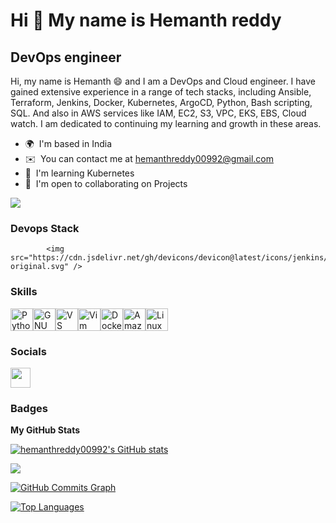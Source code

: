Hi 👋 My name is Hemanth reddy
==============================

DevOps engineer
---------------

Hi, my name is Hemanth 😄 and I am a DevOps and Cloud engineer. I have gained extensive experience in a range of tech stacks, including Ansible, Terraform, Jenkins, Docker, Kubernetes, ArgoCD, Python, Bash scripting, SQL. And also in AWS services like IAM, EC2, S3, VPC, EKS, EBS, Cloud watch. I am dedicated to continuing my learning and growth in these areas.

* 🌍  I'm based in India
* ✉️  You can contact me at [hemanthreddy00992@gmail.com](mailto:hemanthreddy00992@gmail.com)
* 🧠  I'm learning Kubernetes
* 🤝  I'm open to collaborating on Projects

<a href="https://www.github.com/hemanthreddy00992" target="_blank" rel="noreferrer"><img
src="https://img.shields.io/github/followers/hemanthreddy00992?logo=github&style=for-the-badge&color=0891b2&labelColor=1c1917" /></a>

### Devops Stack

            <img src="https://cdn.jsdelivr.net/gh/devicons/devicon@latest/icons/jenkins/jenkins-original.svg" />
          


### Skills


<p align="left">
<a href="https://www.python.org/" target="_blank" rel="noreferrer"><img src="https://raw.githubusercontent.com/danielcranney/readme-generator/main/public/icons/skills/python-colored.svg" width="36" height="36" alt="Python" /></a><a href="https://www.gnu.org/software/bash/" target="_blank" rel="noreferrer"><img src="https://raw.githubusercontent.com/danielcranney/readme-generator/main/public/icons/skills/gnubash.svg" width="36" height="36" alt="GNU Bash" /></a><a href="https://code.visualstudio.com/" target="_blank" rel="noreferrer"><img src="https://raw.githubusercontent.com/danielcranney/readme-generator/main/public/icons/skills/visualstudiocode.svg" width="36" height="36" alt="VS Code" /></a><a href="https://www.vim.org/" target="_blank" rel="noreferrer"><img src="https://raw.githubusercontent.com/danielcranney/readme-generator/main/public/icons/skills/vim.svg" width="36" height="36" alt="Vim" /></a><a href="https://www.docker.com/" target="_blank" rel="noreferrer"><img src="https://raw.githubusercontent.com/danielcranney/readme-generator/main/public/icons/skills/docker-colored.svg" width="36" height="36" alt="Docker" /></a><a href="https://aws.amazon.com" target="_blank" rel="noreferrer"><img src="https://raw.githubusercontent.com/danielcranney/readme-generator/main/public/icons/skills/aws-colored.svg" width="36" height="36" alt="Amazon Web Services" /></a><a href="https://www.linux.org" target="_blank" rel="noreferrer"><img src="https://raw.githubusercontent.com/danielcranney/readme-generator/main/public/icons/skills/linux-colored.svg" width="36" height="36" alt="Linux" /></a>
</p>


### Socials

<p align="left"> <a href="https://www.github.com/hemanthreddy00992" target="_blank" rel="noreferrer"> <picture> <source media="(prefers-color-scheme: dark)" srcset="https://raw.githubusercontent.com/danielcranney/readme-generator/main/public/icons/socials/github-dark.svg" /> <source media="(prefers-color-scheme: light)" srcset="https://raw.githubusercontent.com/danielcranney/readme-generator/main/public/icons/socials/github.svg" /> <img src="https://raw.githubusercontent.com/danielcranney/readme-generator/main/public/icons/socials/github.svg" width="32" height="32" /> </picture> </a></p>

### Badges

<b>My GitHub Stats</b>

<a href="http://www.github.com/hemanthreddy00992"><img src="https://github-readme-stats.vercel.app/api?username=hemanthreddy00992&show_icons=true&hide=stars,issues,contribs&title_color=0891b2&text_color=ffffff&icon_color=0891b2&bg_color=1c1917&hide_border=true&show_icons=true" alt="hemanthreddy00992's GitHub stats" /></a>

<a href="http://www.github.com/hemanthreddy00992"><img src="https://github-readme-streak-stats.herokuapp.com/?user=hemanthreddy00992&stroke=ffffff&background=1c1917&ring=0891b2&fire=0891b2&currStreakNum=ffffff&currStreakLabel=0891b2&sideNums=ffffff&sideLabels=ffffff&dates=ffffff&hide_border=true" /></a>

<a href="http://www.github.com/hemanthreddy00992"><img src="https://github-readme-activity-graph.cyclic.app/graph?username=hemanthreddy00992&bg_color=1c1917&color=ffffff&line=0891b2&point=ffffff&area_color=1c1917&area=true&hide_border=true&custom_title=GitHub%20Commits%20Graph" alt="GitHub Commits Graph" /></a>

<a href="https://github.com/hemanthreddy00992" align="left"><img src="https://github-readme-stats.vercel.app/api/top-langs/?username=hemanthreddy00992&langs_count=10&title_color=0891b2&text_color=ffffff&icon_color=0891b2&bg_color=1c1917&hide_border=true&locale=en&custom_title=Top%20%Languages" alt="Top Languages" /></a>
